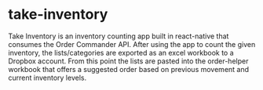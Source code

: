 # take-inventory
Take Inventory is an inventory counting app built in react-native that consumes the Order Commander API. 
After using the app to count the given inventory, the lists/categories are exported as an excel workbook to a Dropbox account. 
From this point the lists are pasted into the order-helper workbook that offers a suggested order based on previous movement and current inventory levels. 

